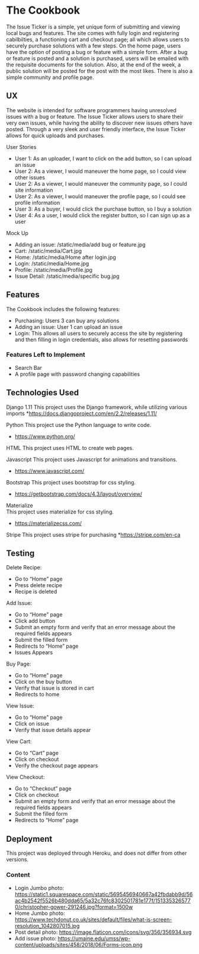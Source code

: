 # The Cookbook
The Issue Ticker is a simple, yet unique form of submitting and viewing local bugs and features. The site comes with fully login and registering cabilbilties, a functioning cart and checkout page; all which allows users to securely purchase solutions with a few steps. On the home page, users have the option of posting a bug or feature with a simple form. After a bug or feature is posted and a solution is purchased, users will be emailed with the requisite documents for the solution. Also, at the end of the week, a public solution will be posted for the post with the most likes. There is also a simple community and profile page. 

## UX
The website is intended for software programmers having unresolved issues with a bug or feature. The Issue Ticker allows users to share their very own issues, while having the ability to discover new issues others have posted. Through a very sleek and user friendly interface, the Issue Ticker allows for quick uploads and purchases.

User Stories
* User 1: As an uploader, I want to click on the add button, so I can upload an issue
* User 2: As a viewer, I would maneuver the home page, so I could view other issues
* User 2: As a viewer, I would maneuver the community page, so I could site information
* User 2: As a viewer, I would maneuver the profile page, so I could see profile information
* User 3: As a buyer, I would click the purchase button, so I buy a solution
* User 4: As a user, I would click the register button, so I can sign up as a user



Mock Up
* Adding an issue: /static/media/add bug or feature.jpg
* Cart: /static/media/Cart.jpg
* Home: /static/media/Home after login.jpg
* Login: /static/media/Home.jpg
* Profile: /static/media/Profile.jpg
* Issue Detail: /static/media/specific bug.jpg


## Features
The Cookbook includes the following features:
* Purchasing: Users 3 can buy any solutions
* Adding an issue: User 1 can upload an issue
* Login: This allows all users to securely access the site by registering and then filling in login credentials,  also allows for resetting passwords 



### Features Left to Implement
* Search Bar
* A profile page with password changing capabilities 

## Technologies Used
Django 1.11
This project uses the Django framework, while utilizing various imports
*https://docs.djangoproject.com/en/2.2/releases/1.11/


Python
This project use the Python language to write code. 
* https://www.python.org/

HTML
This project uses HTML to create web pages.

Javascript
This project uses Javascript for animations and transitions.
* https://www.javascript.com/

Bootstrap 
This project uses bootstrap for css styling.
* https://getbootstrap.com/docs/4.3/layout/overview/

Materialize  
This project uses materialize for css styling.
* https://materializecss.com/

Stripe
This project uses stripe for purchasing 
*https://stripe.com/en-ca

## Testing
Delete Recipe:
* Go to “Home” page
* Press delete recipe 
* Recipe is deleted 

Add Issue:
* Go to “Home” page
* Click add button
* Submit an empty form and verify that an error message about the required fields appears
* Submit the  filled form 
* Redirects to “Home” page
* Issues Appears

Buy Page:
* Go to “Home” page
* Click on the buy button
* Verify that issue is stored in cart
* Redirects to home

View Issue:
* Go to “Home” page
* Click on issue 
* Verify that issue details appear

View Cart:
* Go to “Cart” page
* Click on checkout 
* Verify the checkout page appears

View Checkout:
* Go to “Checkout” page
* Click on checkout 
* Submit an empty form and verify that an error message about the required fields appears
* Submit the  filled form 
* Redirects to “Home” page

## Deployment
This project was deployed through Heroku, and does not differ from other versions. 

### Content
* Login Jumbo photo: https://static1.squarespace.com/static/5695456940667a42fbdabb9d/56ac4b2542f5526b480dda65/5a32c76fc8302501781e177f/1513353265770/christopher-gower-291246.jpg?format=1500w
* Home Jumbo photo: https://www.techdonut.co.uk/sites/default/files/what-is-screen-resolution_1042807015.jpg
* Post detail photo: https://image.flaticon.com/icons/svg/356/356934.svg
* Add issue photo: https://umaine.edu/umss/wp-content/uploads/sites/458/2018/06/Forms-icon.png

